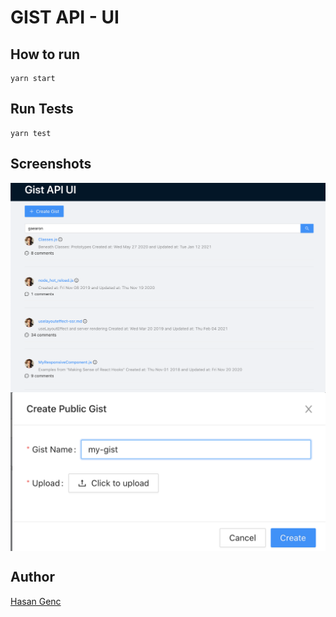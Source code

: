 # GIST API - UI

## How to run
```
yarn start
```

## Run Tests
```
yarn test
```

## Screenshots
<div>
    <img align="top" src="/doc/list.png"/>
    <img align="top" src="/doc/create.png"/>
</div>

## Author
[Hasan Genc](hasangenc.istanbul@gmail.com)
